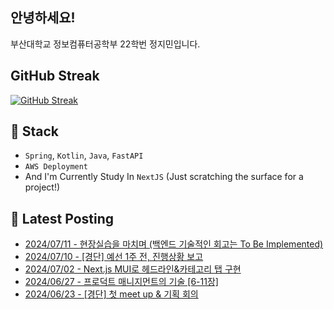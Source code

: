 
## 안녕하세요!
부산대학교 정보컴퓨터공학부 22학번 정지민입니다.

## GitHub Streak
[![GitHub Streak](https://streak-stats.demolab.com?user=Stopmin&theme=onedark-duo)](https://git.io/streak-stats)

## 📎 Stack
- `Spring`, `Kotlin`, `Java`, `FastAPI`
- `AWS Deployment`
- And I'm Currently Study In `NextJS` (Just scratching the surface for a project!)

## 📝 Latest Posting
- [2024/07/11 - 현장실습을 마치며 (백엔드 기술적인 회고는 To Be Implemented)](https://stopmin.tistory.com/entry/%ED%98%84%EC%9E%A5%EC%8B%A4%EC%8A%B5%EC%9D%84-%EB%A7%88%EC%B9%98%EB%A9%B0-%EB%B0%B1%EC%97%94%EB%93%9C-%EA%B8%B0%EC%88%A0%EC%A0%81%EC%9D%B8-%ED%9A%8C%EA%B3%A0%EB%8A%94-To-Be-Implemented)  
- [2024/07/10 - [경단] 예선 1주 전, 진행상황 보고](https://stopmin.tistory.com/entry/%EA%B2%BD%EB%8B%A8-%EC%98%88%EC%84%A0-1%EC%A3%BC-%EC%A0%84-%EC%A7%84%ED%96%89%EC%83%81%ED%99%A9-%EB%B3%B4%EA%B3%A0)  
- [2024/07/02 - Next.js MUI로 헤드라인&amp;카테고리 탭 구현](https://stopmin.tistory.com/entry/Nextjs-MUI%EB%A1%9C-%ED%97%A4%EB%93%9C%EB%9D%BC%EC%9D%B8%EC%B9%B4%ED%85%8C%EA%B3%A0%EB%A6%AC-%ED%83%AD-%EA%B5%AC%ED%98%84)  
- [2024/06/27 - 프로덕트 매니지먼트의 기술 [6-11장]](https://stopmin.tistory.com/entry/%ED%94%84%EB%A1%9C%EB%8D%95%ED%8A%B8-%EB%A7%A4%EB%8B%88%EC%A7%80%EB%A8%BC%ED%8A%B8%EC%9D%98-%EA%B8%B0%EC%88%A0-6-11%EC%9E%A5)  
- [2024/06/23 - [경단] 첫 meet up &amp; 기획 회의](https://stopmin.tistory.com/entry/%EA%B2%BD%EB%8B%A8-%EC%B2%AB-meet-up-%EA%B8%B0%ED%9A%8D-%ED%9A%8C%EC%9D%98)  
